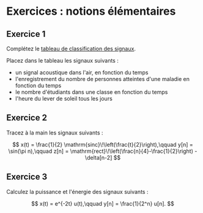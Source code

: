 # Exercices : notions élémentaires


## Exercice 1

Complétez le <a href="../_static/classification.pdf">tableau de classification des signaux</a>.

Placez dans le tableau les signaux suivants :
- un signal acoustique dans l'air, en fonction du temps
- l'enregistrement du nombre de personnes atteintes d'une maladie en fonction du temps
- le nombre d'étudiants dans une classe en fonction du temps
- l'heure du lever de soleil tous les jours


## Exercice 2

Tracez à la main les signaux suivants :

$$
  x(t) = \frac{1}{2} \mathrm{sinc}\!\left(\frac{t}{2}\right),\qquad
  y[n] = \sin(\pi n),\qquad
  z[n] = \mathrm{rect}\!\left(\frac{n}{4}-\frac{1}{2}\right) - \delta[n-2]
$$


## Exercice 3

Calculez la puissance et l'énergie des signaux suivants :

$$
  x(t) = e^{-2t} u(t),\qquad
  y[n] = \frac{1}{2^n} u[n].
$$